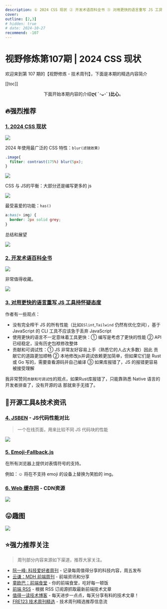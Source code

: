 ```yaml
---
description: ① 2024 CSS 现状 ② 开发术语百科全书 ③ 对用更快的语言重写 JS 工具持怀疑态度 ④ JSBEN - JS代码性能对比 ⑤ Emoji-Fallback.js ⑥ Web 缓存网 - CDN资源
cover:
outline: [2,3]
# hidden: true
# date: 2024-10-27
recommend: -107
---
```


# 视野修炼第107期 | 2024 CSS 现状

欢迎来到第 107 期的【视野修炼 - 技术周刊】，下面是本期的精选内容简介

[[toc]]

<center>

下面开始本期内容的介绍**ღ( ´･ᴗ･` )比心**。

</center>

## 🔥强烈推荐
### [1. 2024 CSS 现状](https://2024.stateofcss.com/zh-Hans/)
![](https://cdn.upyun.sugarat.top/mdImg/sugar/8e57a2fa0f5ccc534223d7ce4c433bfa)

2024 年使用最广泛的 CSS 特性：`blur(滤镜效果)`

```css
.image{
  filter: contrast(175%) blur(5px);
}
```

![](https://cdn.upyun.sugarat.top/mdImg/sugar/be27a04791d0da04bdcd2fd8fc0cd459)

CSS 与 JS的平衡：大部分还是编写更多的 js

![](https://cdn.upyun.sugarat.top/mdImg/sugar/080f32c2f8484f76cbafd3644462d518)

最受喜爱的功能：`has()`
```css
a:has(> img) {
  border: 2px solid grey;
}
```

总结和展望

![](https://cdn.upyun.sugarat.top/mdImg/sugar/89f4b20363324beffdf6e39048a92a66)

### [2. 开发术语百科全书](https://devpedia.pages.dev/)

![](https://cdn.upyun.sugarat.top/mdImg/sugar/d3c92020bb63ac80b87115ea79ecd6f1)

非常值得收藏。

![](https://cdn.upyun.sugarat.top/mdImg/sugar/ee618fa09486fa44c7468a4f849c12a1)

### [3. 对用更快的语言重写 JS 工具持怀疑态度](https://nolanlawson.com/2024/10/20/why-im-skeptical-of-rewriting-javascript-tools-in-faster-languages/)

作者有一些观点：
* 没有完全榨干 JS 的所有性能（比如`ESlint`,`Tailwind` 仍然有优化空间），基于 JavaScript 的 CLI 工具不应该急于丢弃 JavaScript
* 使用更快的语言不一定意味着工具更快：① 编写是考虑了更快的性能 ② API已经稳定，没有历史包袱修改整体
* 贡献和可调试性：① JS 非常友好容易上手（熟悉它的人占大多数）因此 贡献它的道路更加顺畅 ② 本地修改js并调试依赖更加简单，但如果它们是 Rust 或 Go 写的，需要查看源码并自己编译 ③ 如果库报错了，JS 的报错更容易被接受理解

我非常赞同`贡献和可调试性`的观点，如果Rust库报错了，只能靠熟悉 Native 语言的开发者排查了，没有开源的话 那就束手无措了。

## 🔧开源工具&技术资讯
### [4. JSBEN](https://jsben.ch/) - JS代码性能对比
>一个在线页面，用来比较不同 JS 代码块的性能

![](https://cdn.upyun.sugarat.top/mdImg/sugar/69e666be8cd72605717289263e6fa19a)

### [5. Emoji-Fallback.js](https://github.com/MarketingPipeline/Emoji-Fallback.js)

在所有浏览器上提供对表情符号的支持。

例如：☺ 将在不支持 emoji 的设备上替换为笑脸的 img。

### [6. Web 缓存网](https://www.webcache.cn/) - CDN资源

![](https://cdn.upyun.sugarat.top/mdImg/sugar/cba0a8d1cd255df0659d119f39552830)

## 😛趣图

![](https://cdn.upyun.sugarat.top/mdImg/sugar/ddf5afc42bcd02979521cf87166e9f71)

## ⭐️强力推荐关注

> 周刊部分内容来源如下渠道，推荐大家关注。

- [阮一峰: 科技爱好者周刊](https://www.ruanyifeng.com/blog/archives.html) - 记录每周值得分享的科技内容，周五发布
- [云谦：MDH 前端周刊](https://sorrycc.com/mdh/) - 前端资讯和分享
- [童欧巴：前端食堂](https://github.com/Geekhyt/weekly) - 你的前端食堂，吃好每一顿饭
- [前端 RSS](https://fed.chanceyu.com/) - 根据 RSS 订阅源抓取最新前端技术文章
- [值得一读技术博客](https://daily-blog.chlinlearn.top/) - 每天进步一点点，每天分享有料的技术文章！
- [FRE123 技术周刊精选](https://www.fre321.com/weekly) - 技术周刊精选推荐信息流
